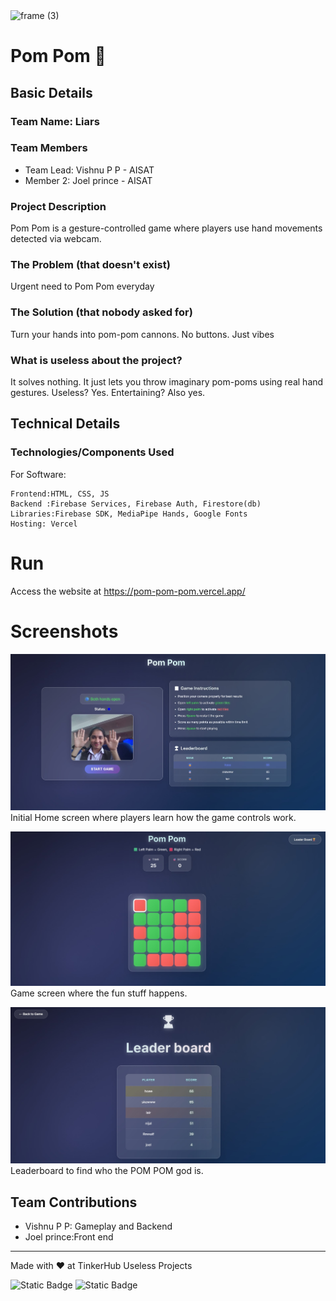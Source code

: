 <img width="3188" height="1202" alt="frame (3)" src="https://github.com/user-attachments/assets/517ad8e9-ad22-457d-9538-a9e62d137cd7" />

# Pom Pom 🎯

## Basic Details

### Team Name: Liars

### Team Members

- Team Lead: Vishnu P P - AISAT
- Member 2: Joel prince - AISAT

### Project Description

Pom Pom is a gesture-controlled game where players use hand movements detected via webcam.

### The Problem (that doesn't exist)

Urgent need to Pom Pom everyday

### The Solution (that nobody asked for)

Turn your hands into pom-pom cannons. No buttons. Just vibes

### What is useless about the project?

It solves nothing. It just lets you throw imaginary pom-poms using real hand gestures. Useless? Yes. Entertaining? Also yes.

## Technical Details

### Technologies/Components Used

For Software:

    Frontend:HTML, CSS, JS
    Backend :Firebase Services, Firebase Auth, Firestore(db)
    Libraries:Firebase SDK, MediaPipe Hands, Google Fonts
    Hosting: Vercel

# Run

Access the website at https://pom-pom-pom.vercel.app/

# Screenshots

![Home](screenshots/home.jpg)
Initial Home screen where players learn how the game controls work.

![Game](screenshots/game.jpg)
Game screen where the fun stuff happens.

![Leaderboard](screenshots/leaderboard.jpg)
Leaderboard to find who the POM POM god is.

## Team Contributions

- Vishnu P P: Gameplay and Backend
- Joel prince:Front end

---

Made with ❤️ at TinkerHub Useless Projects

![Static Badge](https://img.shields.io/badge/TinkerHub-24?color=%23000000&link=https%3A%2F%2Fwww.tinkerhub.org%2F)
![Static Badge](https://img.shields.io/badge/UselessProjects--25-25?link=https%3A%2F%2Fwww.tinkerhub.org%2Fevents%2FQ2Q1TQKX6Q%2FUseless%2520Projects)
